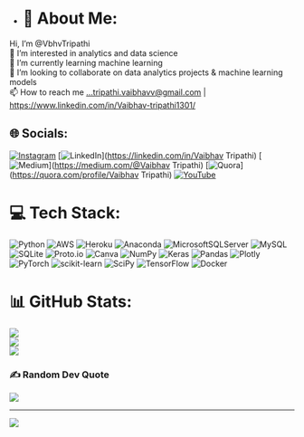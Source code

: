 - # 💫 About Me:
Hi, I’m @VbhvTripathi<br>👀 I’m interested in analytics and data science<br>🌱 I’m currently learning machine learning<br>💞️ I’m looking to collaborate on data analytics projects & machine learning models<br>📫 How to reach me ...tripathi.vaibhavv@gmail.com | https://www.linkedin.com/in/Vaibhav-tripathi1301/


## 🌐 Socials:
[![Instagram](https://img.shields.io/badge/Instagram-%23E4405F.svg?logo=Instagram&logoColor=white)](https://instagram.com/Vbhv_Tripathi) [![LinkedIn](https://img.shields.io/badge/LinkedIn-%230077B5.svg?logo=linkedin&logoColor=white)](https://linkedin.com/in/Vaibhav Tripathi) [![Medium](https://img.shields.io/badge/Medium-12100E?logo=medium&logoColor=white)](https://medium.com/@Vaibhav Tripathi) [![Quora](https://img.shields.io/badge/Quora-%23B92B27.svg?logo=Quora&logoColor=white)](https://quora.com/profile/Vaibhav Tripathi) [![YouTube](https://img.shields.io/badge/YouTube-%23FF0000.svg?logo=YouTube&logoColor=white)](https://youtube.com/@AcrosstheWorld) 

# 💻 Tech Stack:
![Python](https://img.shields.io/badge/python-3670A0?style=flat&logo=python&logoColor=ffdd54) ![AWS](https://img.shields.io/badge/AWS-%23FF9900.svg?style=flat&logo=amazon-aws&logoColor=white) ![Heroku](https://img.shields.io/badge/heroku-%23430098.svg?style=flat&logo=heroku&logoColor=white) ![Anaconda](https://img.shields.io/badge/Anaconda-%2344A833.svg?style=flat&logo=anaconda&logoColor=white) ![MicrosoftSQLServer](https://img.shields.io/badge/Microsoft%20SQL%20Sever-CC2927?style=flat&logo=microsoft%20sql%20server&logoColor=white) ![MySQL](https://img.shields.io/badge/mysql-%2300f.svg?style=flat&logo=mysql&logoColor=white) ![SQLite](https://img.shields.io/badge/sqlite-%2307405e.svg?style=flat&logo=sqlite&logoColor=white) ![Proto.io](https://img.shields.io/badge/Proto.io-161637?style=flat&logo=proto.io&logoColor=00e5ff) ![Canva](https://img.shields.io/badge/Canva-%2300C4CC.svg?style=flat&logo=Canva&logoColor=white) ![NumPy](https://img.shields.io/badge/numpy-%23013243.svg?style=flat&logo=numpy&logoColor=white) ![Keras](https://img.shields.io/badge/Keras-%23D00000.svg?style=flat&logo=Keras&logoColor=white) ![Pandas](https://img.shields.io/badge/pandas-%23150458.svg?style=flat&logo=pandas&logoColor=white) ![Plotly](https://img.shields.io/badge/Plotly-%233F4F75.svg?style=flat&logo=plotly&logoColor=white) ![PyTorch](https://img.shields.io/badge/PyTorch-%23EE4C2C.svg?style=flat&logo=PyTorch&logoColor=white) ![scikit-learn](https://img.shields.io/badge/scikit--learn-%23F7931E.svg?style=flat&logo=scikit-learn&logoColor=white) ![SciPy](https://img.shields.io/badge/SciPy-%230C55A5.svg?style=flat&logo=scipy&logoColor=%white) ![TensorFlow](https://img.shields.io/badge/TensorFlow-%23FF6F00.svg?style=flat&logo=TensorFlow&logoColor=white) ![Docker](https://img.shields.io/badge/docker-%230db7ed.svg?style=flat&logo=docker&logoColor=white)
# 📊 GitHub Stats:
![](https://github-readme-stats.vercel.app/api?username=VbhvTripathi&theme=dark&hide_border=false&include_all_commits=false&count_private=false)<br/>
![](https://github-readme-streak-stats.herokuapp.com/?user=VbhvTripathi&theme=dark&hide_border=false)<br/>
![](https://github-readme-stats.vercel.app/api/top-langs/?username=VbhvTripathi&theme=dark&hide_border=false&include_all_commits=false&count_private=false&layout=compact)

### ✍️ Random Dev Quote
![](https://quotes-github-readme.vercel.app/api?type=horizontal&theme=radical)

---
[![](https://visitcount.itsvg.in/api?id=VbhvTripathi&icon=0&color=0)](https://visitcount.itsvg.in)

<!-- Proudly created with GPRM ( https://gprm.itsvg.in ) -->
